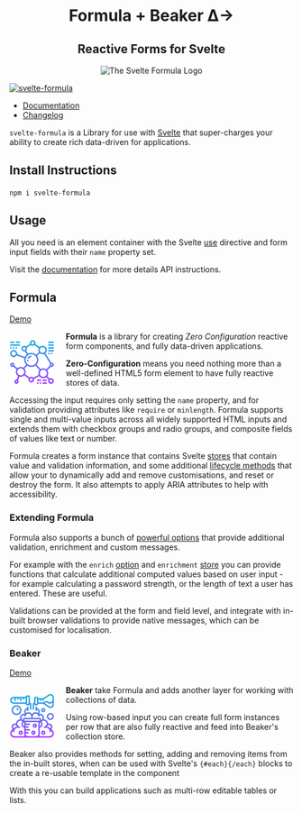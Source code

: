 <div style='text-align: center'>

# Formula + Beaker Δ→

## Reactive Forms for Svelte

![The Svelte Formula Logo](https://raw.githubusercontent.com/tanepiper/svelte-plugins/main/packages/docs-site/static/img/logo_256.png)

</div>

[![svelte-formula](https://img.shields.io/npm/v/svelte-formula?label=svelte-formula)](https://www.npmjs.com/package/svelte-formula)

- [Documentation](https://formula.svelte.codes)
- [Changelog](https://github.com/tanepiper/svelte-formula/blob/main/CHANGELOG.md)

`svelte-formula` is a Library for use with [Svelte](https://svelte.dev) that super-charges your ability to create rich
data-driven for applications.

## Install Instructions

`npm i svelte-formula`

## Usage

All you need is an element container with the Svelte [use](https://svelte.dev/docs#use_action) directive and form input
fields with their `name` property set.

Visit the [documentation](https://formula.svelte.codes) for more details API instructions.

## Formula

[Demo](https://svelte.dev/repl/dda29ae516284147871b58a4f1966315)

<div style='text-align: center; float: left; margin-right: 20px'>

![The Svelte Formula Logo](packages/docs-site/static/img/formula-small.png)

</div>

**Formula** is a library for creating _Zero Configuration_ reactive form components, and fully data-driven applications.

**Zero-Configuration** means you need nothing more than a well-defined HTML5 form element to have fully reactive stores
of data.

Accessing the input requires only setting the `name` property, and for validation providing attributes like `require`
or `minlength`. Formula supports single and multi-value inputs across all widely supported HTML inputs and extends them
with checkbox groups and radio groups, and composite fields of values like text or number.

Formula creates a form instance that contains Svelte [stores](https://formula.svelte.codes/docs/stores/stores) that
contain value and validation information, and some
additional [lifecycle methods](https://formula.svelte.codes/docs/lifecycle) that allow your to dynamically add and
remove customisations, and reset or destroy the form. It also attempts to apply ARIA attributes to help with
accessibility.

### Extending Formula

Formula also supports a bunch of [powerful options](https://formula.svelte.codes/docs/options) that provide additional
validation, enrichment and custom messages.

For example with the `enrich` [option](https://formula.svelte.codes/docs/options#enrich)
and `enrichment` [store](https://formula.svelte.codes/docs/stores/stores-enrichment) you can provide functions that
calculate additional computed values based on user input - for example calculating a password strength, or the length of
text a user has entered. These are useful.

Validations can be provided at the form and field level, and integrate with in-built browser validations to provide
native messages, which can be customised for localisation.

### Beaker

[Demo](https://svelte.dev/repl/c146c7976360405cba9a696e3fee853b)

<div style='text-align: center; float: left; margin-right: 20px'>

![The Svelte Formula Logo](packages/docs-site/static/img/beaker-small.png)

</div>

**Beaker** take Formula and adds another layer for working with collections of data.

Using row-based input you can create full form instances per row that are also fully reactive and feed into Beaker's
collection store.

Beaker also provides methods for setting, adding and removing items from the in-built stores, when can be used with
Svelte's `{#each}{/each}` blocks to create a re-usable template in the component

With this you can build applications such as multi-row editable tables or lists.
